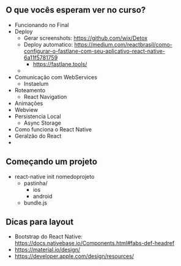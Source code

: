 ## O que vocês esperam ver no curso?
- Funcionando no Final
- Deploy
    - Gerar screenshots: https://github.com/wix/Detox
    - Deploy automatico: https://medium.com/reactbrasil/como-configurar-o-fastlane-com-seu-aplicativo-react-native-6a11f5781759
        - https://fastlane.tools/
    - 
- Comunicação com WebServices
    - Instaelum
- Roteamento
    - React Navigation
- Animações
- Webview
- Persistencia Local
    - Async Storage
- Como funciona o React Native
- Geralzão do React
- 


## Começando um projeto
- react-native init nomedoprojeto
    - pastinha/
        - ios
        - android
    - bundle.js


## Dicas para layout
- Bootstrap do React Native: https://docs.nativebase.io/Components.html#fabs-def-headref
- https://material.io/design/
- https://developer.apple.com/design/resources/

